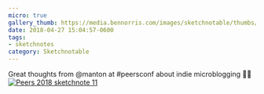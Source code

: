 ```yaml
---
micro: true
gallery_thumb: https://media.bennorris.com/images/sketchnotable/thumbs/peers-2018-sketchnote-11.jpg
date: 2018-04-27 15:04:57-0600
tags:
- sketchnotes
category: Sketchnotable
---
```


Great thoughts from @manton at #peersconf about indie microblogging ✍🏼 [![Peers 2018 sketchnote 11](https://media.bennorris.com/images/sketchnotable/peers-2018/peers-2018-sketchnote-11.jpg)](https://media.bennorris.com/images/sketchnotable/peers-2018/peers-2018-sketchnote-11.jpg)